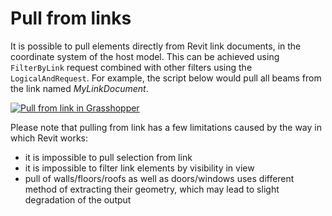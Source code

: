 # Pull from links

It is possible to pull elements directly from Revit link documents, in the coordinate system of the host model. This can be achieved using `FilterByLink` request combined with other filters using the `LogicalAndRequest`. For example, the script below would pull all beams from the link named _MyLinkDocument_.

[![Pull from link in Grasshopper](https://user-images.githubusercontent.com/26874773/112680469-b38eed00-8e6d-11eb-8864-7bc54962edd0.png)](https://user-images.githubusercontent.com/26874773/112680469-b38eed00-8e6d-11eb-8864-7bc54962edd0.png)

Please note that pulling from link has a few limitations caused by the way in which Revit works:

- it is impossible to pull selection from link
- it is impossible to filter link elements by visibility in view
- pull of walls/floors/roofs as well as doors/windows uses different method of extracting their geometry, which may lead to slight degradation of the output
